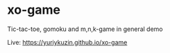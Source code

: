 # xo-game
Tic-tac-toe, gomoku and m,n,k-game in general demo

Live:
https://yuriykuzin.github.io/xo-game
